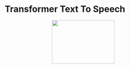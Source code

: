 # Transformer Text To Speech

<p align="center">
  <img src="https://miro.medium.com/max/3330/1*7HOERatJ83E1KkKr1SVAug.png" height="140" width="200" />
</p>
